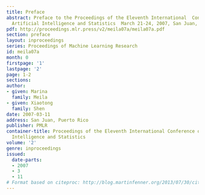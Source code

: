 ```yaml
---
title: Preface
abstract: Preface to the Proceedings of the Eleventh International  Conference on
  Artificial Intelligence and Statistics  March 21-24, 2007, San Juan, Puerto Rico.
pdf: http://proceedings.mlr.press/v2/meila07a/meila07a.pdf
section: preface
layout: inproceedings
series: Proceedings of Machine Learning Research
id: meila07a
month: 0
firstpage: '1'
lastpage: '2'
page: 1-2
sections: 
author:
- given: Marina
  family: Meila
- given: Xiaotong
  family: Shen
date: 2007-03-11
address: San Juan, Puerto Rico
publisher: PMLR
container-title: Proceedings of the Eleventh International Conference on Artificial
  Intelligence and Statistics
volume: '2'
genre: inproceedings
issued:
  date-parts:
  - 2007
  - 3
  - 11
# Format based on citeproc: http://blog.martinfenner.org/2013/07/30/citeproc-yaml-for-bibliographies/
---
```

